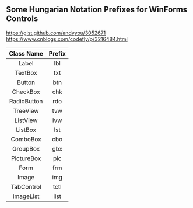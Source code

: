 
## Some Hungarian Notation Prefixes for WinForms Controls
https://gist.github.com/andyyou/3052671
https://www.cnblogs.com/codefly/p/3216484.html

|  Class Name |   Prefix   |
|:-----------:|:----------:|
| Label       | lbl        |
| TextBox     | txt        |
| Button      | btn        |
| CheckBox    | chk        |
| RadioButton | rdo        |
| TreeView    | tvw        |
| ListView    | lvw        |
| ListBox     | lst        |
| ComboBox    | cbo        |
| GroupBox    | gbx        |
| PictureBox  | pic        |
| Form        | frm        |
| Image       | img        |
| TabControl  | tctl       |
| ImageList   | ilst       |